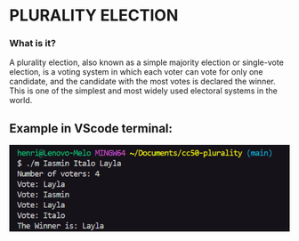 # PLURALITY ELECTION

### What is it?

A plurality election, also known as a simple majority election or single-vote election, is a voting system in which each voter can vote for only one candidate, and the candidate with the most votes is declared the winner. This is one of the simplest and most widely used electoral systems in the world.

## Example in VScode terminal:

![Demonstration of using the program](preview.png)
